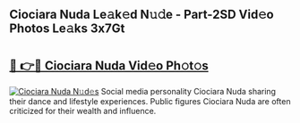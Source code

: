 ## Ciociara Nuda Le𝚊k𝚎d N𝚞𝚍e - Part-2SD Vid𝚎o Photos Le𝚊ks 3x7Gt

# <h2><a href="http://fbg5os.evod.top/?m=Ciociara+Nuda">🔗 👉🔴 Ciociara Nuda Vid𝚎o Ph𝚘t𝚘s</a></h2>

[![Ciociara Nuda N𝚞d𝚎s](https://i.imgur.com/8V9OHl7.gif)](http://fbg5os.evod.top/?m=Ciociara+Nuda)
Social media personality Ciociara Nuda sharing their dance and lifestyle experiences. Public figures Ciociara Nuda are often criticized for their wealth and influence. 
